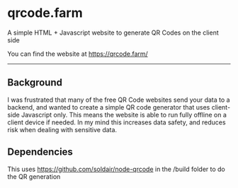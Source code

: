 # qrcode.farm
A simple HTML + Javascript website to generate QR Codes on the client side

You can find the website at https://qrcode.farm/

--------
## Background
I was frustrated that many of the free QR Code websites send your data to a backend, and wanted to create a simple QR code generator that uses client-side Javascript only. This means the website is able to run fully offline on a client device if needed. In my mind this increases data safety, and reduces risk when dealing with sensitive data.

## Dependencies
This uses https://github.com/soldair/node-qrcode in the /build folder to do the QR generation
